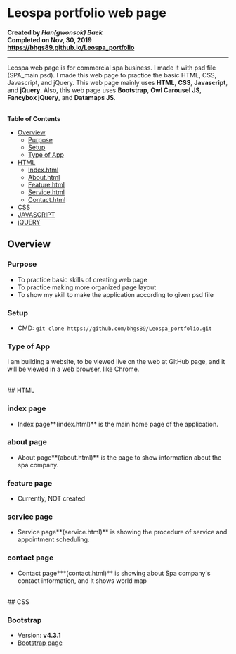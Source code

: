 # Leospa portfolio web page

**Created by _Han(gwonsok) Baek_**  
**Completed on Nov, 30, 2019**  
**https://bhgs89.github.io/Leospa_portfolio**

---

Leospa web page is for commercial spa business. I made it with psd file (SPA_main.psd).
I made this web page to practice the basic HTML, CSS, Javascript, and jQuery.
This web page mainly uses **HTML**, **CSS**, **Javascript**, and **jQuery**.
Also, this web page uses **Bootstrap**, **Owl Carousel JS**, **Fancybox jQuery**, and **Datamaps JS**.  
<br />

**Table of Contents**

- [Overview](#overview)
  - [Purpose](#purpose)
  - [Setup](#setup)
  - [Type of App](#type-of-app)
- [HTML](#html)
  - [Index.html](#index-page)
  - [About.html](#about-page)
  - [Feature.html](#feature-page)
  - [Service.html](#service-page)
  - [Contact.html](#contact-page)
- [CSS](#css)
- [JAVASCRIPT](#javascript)
- [jQUERY](#jquery)

## Overview

### Purpose

- To practice basic skills of creating web page
- To practice making more organized page layout
- To show my skill to make the application according to given psd file

### Setup

- CMD: `git clone https://github.com/bhgs89/Leospa_portfolio.git`

### Type of App

I am building a website, to be viewed live on the web at GitHub page, and it will be viewed in a web browser, like Chrome.

<br />
## HTML

### index page

- Index page**(index.html)** is the main home page of the application.

### about page

- About page**(about.html)** is the page to show information about the spa company.

### feature page

- Currently, NOT created

### service page

- Service page**(service.html)** is showing the procedure of service and appointment scheduling.

### contact page

- Contact page**\*(contact.html)** is showing about Spa company's contact information, and it shows world map

<br>
## CSS

### Bootstrap

- Version: **v4.3.1**
- [Bootstrap page](https://getbootstrap.com/)
